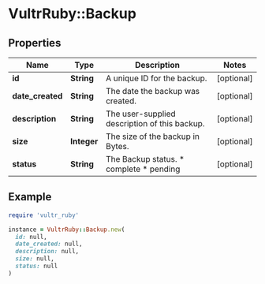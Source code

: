 # VultrRuby::Backup

## Properties

| Name | Type | Description | Notes |
| ---- | ---- | ----------- | ----- |
| **id** | **String** | A unique ID for the backup. | [optional] |
| **date_created** | **String** | The date the backup was created. | [optional] |
| **description** | **String** | The user-supplied description of this backup. | [optional] |
| **size** | **Integer** | The size of the backup in Bytes. | [optional] |
| **status** | **String** | The Backup status.  * complete * pending | [optional] |

## Example

```ruby
require 'vultr_ruby'

instance = VultrRuby::Backup.new(
  id: null,
  date_created: null,
  description: null,
  size: null,
  status: null
)
```

